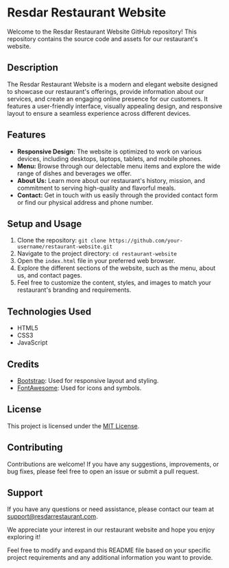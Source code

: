 

# Resdar Restaurant Website

Welcome to the Resdar Restaurant Website GitHub repository! This repository contains the source code and assets for our restaurant's website.

## Description

The Resdar Restaurant Website is a modern and elegant website designed to showcase our restaurant's offerings, provide information about our services, and create an engaging online presence for our customers. It features a user-friendly interface, visually appealing design, and responsive layout to ensure a seamless experience across different devices.

## Features

- **Responsive Design:** The website is optimized to work on various devices, including desktops, laptops, tablets, and mobile phones.
- **Menu:** Browse through our delectable menu items and explore the wide range of dishes and beverages we offer.
- **About Us:** Learn more about our restaurant's history, mission, and commitment to serving high-quality and flavorful meals.
- **Contact:** Get in touch with us easily through the provided contact form or find our physical address and phone number.

## Setup and Usage

1. Clone the repository: `git clone https://github.com/your-username/restaurant-website.git`
2. Navigate to the project directory: `cd restaurant-website`
3. Open the `index.html` file in your preferred web browser.
4. Explore the different sections of the website, such as the menu, about us, and contact pages.
5. Feel free to customize the content, styles, and images to match your restaurant's branding and requirements.

## Technologies Used

- HTML5
- CSS3
- JavaScript

## Credits

- [Bootstrap](https://getbootstrap.com): Used for responsive layout and styling.
- [FontAwesome](https://fontawesome.com): Used for icons and symbols.

## License

This project is licensed under the [MIT License](LICENSE).

## Contributing

Contributions are welcome! If you have any suggestions, improvements, or bug fixes, please feel free to open an issue or submit a pull request.

## Support

If you have any questions or need assistance, please contact our team at support@resdarrestaurant.com.

We appreciate your interest in our restaurant website and hope you enjoy exploring it!

Feel free to modify and expand this README file based on your specific project requirements and any additional information you want to provide.
